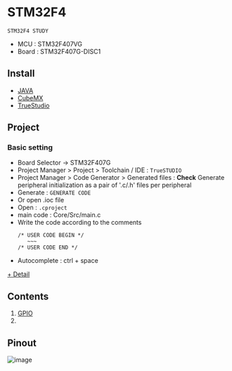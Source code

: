 # STM32F4
`STM32F4 STUDY`
- MCU : STM32F407VG
- Board : STM32F407G-DISC1

## Install
- [JAVA](https://www.java.com/ko/download/)
- [CubeMX](https://www.st.com/en/development-tools/stm32cubemx.html)
- [TrueStudio](https://www.st.com/content/st_com/en/products/development-tools/software-development-tools/stm32-software-development-tools/stm32-ides/truestudio.html)

## Project
### Basic setting
* Board Selector -> STM32F407G
* Project Manager > Project > Toolchain / IDE : `TrueSTUDIO`
* Project Manager > Code Generator > Generated files : <b>Check</b> Generate peripheral initialization as a pair of '.c/.h' files per peripheral
* Generate : `GENERATE CODE`
* Or open .ioc file
* Open : `.cproject`
* main code : Core/Src/main.c
* Write the code according to the comments
  ```
  /* USER CODE BEGIN */
     ~~~
  /* USER CODE END */
  ```
 * Autocomplete : ctrl + space
  
  [+ Detail](https://github.com/seoh02h/STM32F4/tree/master/stm32f4-setting)

## Contents
1. [GPIO](https://github.com/seoh02h/STM32F4/tree/master/GPIO)
2. 

## Pinout
![image](https://user-images.githubusercontent.com/68395698/122174109-698e3400-cebd-11eb-8eab-c5bd9c4e5a9c.png)

